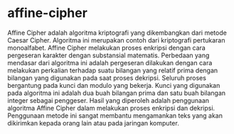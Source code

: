 # affine-cipher

Affine Cipher adalah algoritma kriptografi yang dikembangkan dari metode Caesar Cipher. Algoritma ini merupakan contoh dari kriptografi pertukaran monoalfabet. Affine Cipher melakukan proses enkripsi dengan cara pergeseran karakter dengan substansial matematis. Perbedaan yang mendasar dari algoritma ini adalah pergeseran dilakukan dengan cara melakukan perkalian terhadap suatu bilangan yang relatif prima dengan bilangan yang digunakan pada saat proses dekripsi. Seluruh proses bergantung pada kunci dan modulo yang bekerja. Kunci yang digunakan pada algoritma ini adalah dua buah bilangan prima dan satu buah bilangan integer sebagai penggeser. Hasil yang diperoleh adalah penggunaan algoritma Affine Cipher dalam melakukan proses enkripsi dan dekripsi. Penggunaan metode ini sangat membantu mengamankan teks yang akan dikirimkan kepada orang lain atau pada jaringan komputer.
